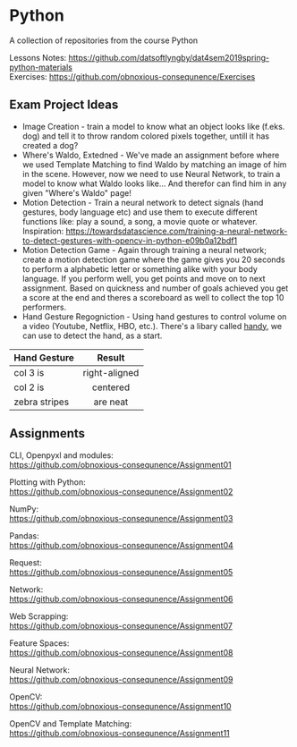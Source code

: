 # Python
A collection of repositories from the course Python  

Lessons Notes: https://github.com/datsoftlyngby/dat4sem2019spring-python-materials    
Exercises: https://github.com/obnoxious-consequnence/Exercises  

## Exam Project Ideas
- Image Creation - train a model to know what an object looks like (f.eks. dog) and tell it to throw random colored pixels together, untill it has created a dog?
- Where's Waldo, Extedned - We've made an assignment before where we used Template Matching to find Waldo by matching an image of him in the scene. However, now we need to use Neural Network, to train a model to know what Waldo looks like... And therefor can find him in any given "Where's Waldo" page!
- Motion Detection - Train a neural network to detect signals (hand gestures, body language etc) and use them to execute different functions like: play a sound, a song, a movie quote or whatever. Inspiration: https://towardsdatascience.com/training-a-neural-network-to-detect-gestures-with-opencv-in-python-e09b0a12bdf1
- Motion Detection Game - Again through training a neural network; create a motion detection game where the game gives you 20 seconds to perform a alphabetic letter or something alike with your body language. If you perform well, you get points and move on to next assignment. Based on quickness and number of goals achieved you get a score at the end and theres a scoreboard as well to collect the top 10 performers.
- Hand Gesture Regogniction - Using hand gestures to control volume on a video (Youtube, Netflix, HBO, etc.). There's a libary called  [handy](https://pypi.org/project/handy/), we can use to detect the hand, as a start. 

| Hand Gesture        | Result |
| ------------- |:-------------:|
| col 3 is      | right-aligned |
| col 2 is      | centered      |
| zebra stripes | are neat      |



## Assignments   
CLI, Openpyxl and modules:   
https://github.com/obnoxious-consequnence/Assignment01  

Plotting with Python:   
https://github.com/obnoxious-consequnence/Assignment02  

NumPy:   
https://github.com/obnoxious-consequnence/Assignment03

Pandas:  
https://github.com/obnoxious-consequnence/Assignment04

Request:  
https://github.com/obnoxious-consequnence/Assignment05  

Network:  
https://github.com/obnoxious-consequnence/Assignment06  

Web Scrapping:  
https://github.com/obnoxious-consequnence/Assignment07  

Feature Spaces:  
https://github.com/obnoxious-consequnence/Assignment08    

Neural Network:  
https://github.com/obnoxious-consequnence/Assignment09    

OpenCV:   
https://github.com/obnoxious-consequnence/Assignment10

OpenCV and Template Matching:  
https://github.com/obnoxious-consequnence/Assignment11
